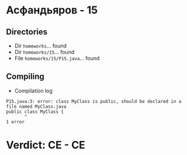 # Асфандьяров - 15
## Directories
- Dir `homeworks`... found
- Dir `homeworks/15`... found
- File `homeworks/15/P15.java`... found
## Compiling
- Compilation log
```
P15.java:3: error: class MyClass is public, should be declared in a file named MyClass.java
public class MyClass {
       ^
1 error

```
# Verdict: **CE** - CE
